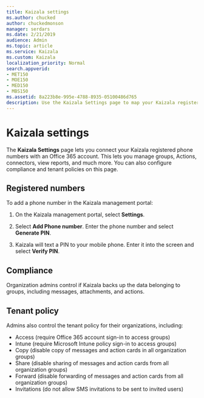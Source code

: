 ```yaml
---
title: Kaizala settings
ms.author: chucked
author: chuckedmonson
manager: serdars
ms.date: 2/21/2019
audience: Admin
ms.topic: article
ms.service: Kaizala
ms.custom: Kaizala
localization_priority: Normal
search.appverid:
- MET150
- MOE150
- MED150
- MBS150
ms.assetid: 8a223b8e-995e-4788-8935-05100486d765
description: Use the Kaizala Settings page to map your Kaizala registered phone numbers to the Office 365 account.
---
```


# Kaizala settings

The **Kaizala Settings** page lets you connect your Kaizala registered phone numbers with an Office 365 account. This lets you manage groups, Actions, connectors, view reports, and much more. You can also configure compliance and tenant policies on this page.
  
## Registered numbers

To add a phone number in the Kaizala management portal:
  
1. On the Kaizala management portal, select **Settings**.
    
2. Select **Add Phone number**. Enter the phone number and select **Generate PIN**.
    
3. Kaizala will text a PIN to your mobile phone. Enter it into the screen and select **Verify PIN**.
    
## Compliance

Organization admins control if Kaizala backs up the data belonging to groups, including messages, attachments, and actions.

## Tenant policy

Admins also control the tenant policy for their organizations, including:

- Access (require Office 365 account sign-in to access groups)
- Intune (require Microsoft Intune policy sign-in to access groups)
- Copy (disable copy of messages and action cards in all organization groups)
- Share (disable sharing of messages and action cards from all organization groups)
- Forward (disable forwarding of messages and action cards from all organization groups)
- Invitations (do not allow SMS invitations to be sent to invited users)

